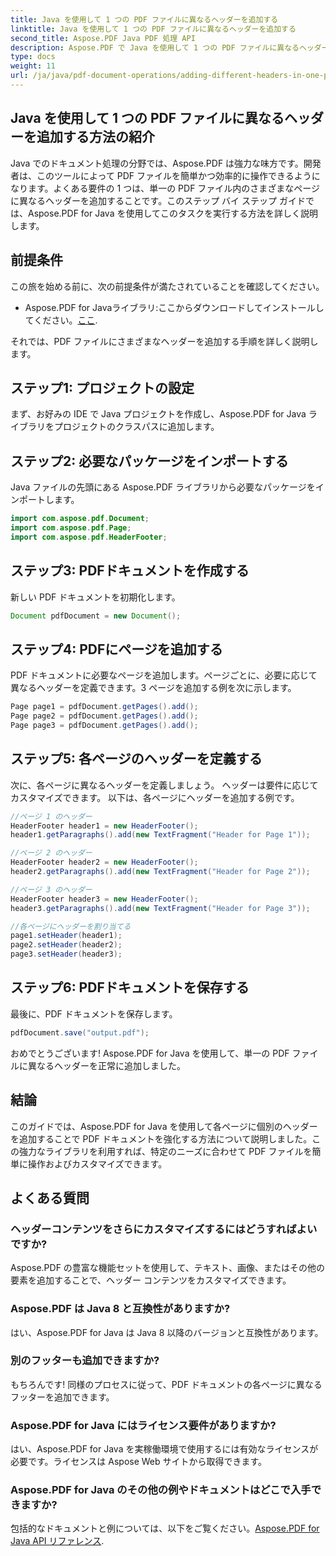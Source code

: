 ```yaml
---
title: Java を使用して 1 つの PDF ファイルに異なるヘッダーを追加する
linktitle: Java を使用して 1 つの PDF ファイルに異なるヘッダーを追加する
second_title: Aspose.PDF Java PDF 処理 API
description: Aspose.PDF で Java を使用して 1 つの PDF ファイルに異なるヘッダーを追加する方法を学びます。PDF ヘッダーをカスタマイズするためのステップバイステップ ガイド。
type: docs
weight: 11
url: /ja/java/pdf-document-operations/adding-different-headers-in-one-pdf-file-using-java/
---
```


## Java を使用して 1 つの PDF ファイルに異なるヘッダーを追加する方法の紹介

Java でのドキュメント処理の分野では、Aspose.PDF は強力な味方です。開発者は、このツールによって PDF ファイルを簡単かつ効率的に操作できるようになります。よくある要件の 1 つは、単一の PDF ファイル内のさまざまなページに異なるヘッダーを追加することです。このステップ バイ ステップ ガイドでは、Aspose.PDF for Java を使用してこのタスクを実行する方法を詳しく説明します。 

## 前提条件

この旅を始める前に、次の前提条件が満たされていることを確認してください。

-  Aspose.PDF for Javaライブラリ:ここからダウンロードしてインストールしてください。[ここ](https://releases.aspose.com/pdf/java/).

それでは、PDF ファイルにさまざまなヘッダーを追加する手順を詳しく説明します。

## ステップ1: プロジェクトの設定

まず、お好みの IDE で Java プロジェクトを作成し、Aspose.PDF for Java ライブラリをプロジェクトのクラスパスに追加します。

## ステップ2: 必要なパッケージをインポートする

Java ファイルの先頭にある Aspose.PDF ライブラリから必要なパッケージをインポートします。

```java
import com.aspose.pdf.Document;
import com.aspose.pdf.Page;
import com.aspose.pdf.HeaderFooter;
```

## ステップ3: PDFドキュメントを作成する

新しい PDF ドキュメントを初期化します。

```java
Document pdfDocument = new Document();
```

## ステップ4: PDFにページを追加する

PDF ドキュメントに必要なページを追加します。ページごとに、必要に応じて異なるヘッダーを定義できます。3 ページを追加する例を次に示します。

```java
Page page1 = pdfDocument.getPages().add();
Page page2 = pdfDocument.getPages().add();
Page page3 = pdfDocument.getPages().add();
```

## ステップ5: 各ページのヘッダーを定義する

次に、各ページに異なるヘッダーを定義しましょう。 ヘッダーは要件に応じてカスタマイズできます。 以下は、各ページにヘッダーを追加する例です。

```java
//ページ 1 のヘッダー
HeaderFooter header1 = new HeaderFooter();
header1.getParagraphs().add(new TextFragment("Header for Page 1"));

//ページ 2 のヘッダー
HeaderFooter header2 = new HeaderFooter();
header2.getParagraphs().add(new TextFragment("Header for Page 2"));

//ページ 3 のヘッダー
HeaderFooter header3 = new HeaderFooter();
header3.getParagraphs().add(new TextFragment("Header for Page 3"));

//各ページにヘッダーを割り当てる
page1.setHeader(header1);
page2.setHeader(header2);
page3.setHeader(header3);
```

## ステップ6: PDFドキュメントを保存する

最後に、PDF ドキュメントを保存します。

```java
pdfDocument.save("output.pdf");
```

おめでとうございます! Aspose.PDF for Java を使用して、単一の PDF ファイルに異なるヘッダーを正常に追加しました。

## 結論

このガイドでは、Aspose.PDF for Java を使用して各ページに個別のヘッダーを追加することで PDF ドキュメントを強化する方法について説明しました。この強力なライブラリを利用すれば、特定のニーズに合わせて PDF ファイルを簡単に操作およびカスタマイズできます。

## よくある質問

### ヘッダーコンテンツをさらにカスタマイズするにはどうすればよいですか?

Aspose.PDF の豊富な機能セットを使用して、テキスト、画像、またはその他の要素を追加することで、ヘッダー コンテンツをカスタマイズできます。

### Aspose.PDF は Java 8 と互換性がありますか?

はい、Aspose.PDF for Java は Java 8 以降のバージョンと互換性があります。

### 別のフッターも追加できますか?

もちろんです! 同様のプロセスに従って、PDF ドキュメントの各ページに異なるフッターを追加できます。

### Aspose.PDF for Java にはライセンス要件がありますか?

はい、Aspose.PDF for Java を実稼働環境で使用するには有効なライセンスが必要です。ライセンスは Aspose Web サイトから取得できます。

### Aspose.PDF for Java のその他の例やドキュメントはどこで入手できますか?

包括的なドキュメントと例については、以下をご覧ください。[Aspose.PDF for Java API リファレンス](https://reference.aspose.com/pdf/java/).
